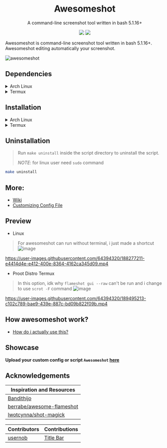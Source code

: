 <h1 align="center">Awesomeshot</h1>
<p align="center">A command-line screenshot tool written in bash 5.1.16+</p>

<p align="center">
<a href="./LICENSE.md"><img src="https://img.shields.io/badge/license-MIT-blue.svg"></a>
<a href="https://github.com/Awesomesh0t/awesomeshot/releases"><img src="https://img.shields.io/github/release/Awesomesh0t/awesomeshot.svg"></a>
</p>

Awesomeshot is command-line screenshot tool written in bash 5.1.16+. Awesomeshot editing automatically your screenshot.

<img src="https://user-images.githubusercontent.com/64394320/170211137-554dfd78-8424-4699-876c-7483b45de068.png" alt="awesomeshot">

## Dependencies

<details>
<summary>Arch Linux</summary>

### Packages

```bash
sudo pacman -S imagemagick flameshot dunst xclip bc make
```

</details>

<details>
<summary>Termux</summary>

### Application

- [Termux:API](https://f-droid.org/en/packages/com.termux.api/)

> Optional

- [Screen Master](https://play.google.com/store/apps/details?id=pro.capture.screenshot)

### Packages

```bash
pkg i -y termux-api imagemagick inotify-tools bc make
```

</details>

## Installation

<details>
<summary>Arch Linux</summary>

### Download or Clone

- Download or clone the latest release.
  <br>

```bash
git clone -b linux https://github.com/Awesomesh0t/awesomeshot
```

- Run `make install` inside the script directory to install the script.
  <br>

```bash
sudo make install
```

</details>

<details>
<summary>Termux</summary>

### Download or Clone

- Download or clone the latest release.
  <br>

```bash
git clone -b termux https://github.com/Awesomesh0t/awesomeshot
```

- Run `make install` inside the script directory to install the script.
  <br>

```bash
make install
```

</details>

## Uninstallation

> Run `make uninstall` inside the script directory to uninstall the script.
>
> _NOTE_: for linux user need `sudo` command

```bash
make uninstall
```

## More:

- [Wiki](https://github.com/Awesomesh0t/awesomeshot/wiki)
- [Customizing Config File](https://github.com/Awesomesh0t/awesomeshot/wiki/Customizing-Config-File)

## Preview

- Linux

> For awesomeshot can run without terminal, i just made a shortcut
> ![image](https://user-images.githubusercontent.com/64394320/189496189-0d0fbc51-91f4-4673-85ac-87fc5bc799b2.png)

https://user-images.githubusercontent.com/64394320/188277211-e4414d4e-e412-400e-8364-4162ca345d09.mp4

- Proot Distro Termux

> In this option, idk why `flameshot gui --raw` can't be run and i change to use `scrot -F` command
> ![image](https://user-images.githubusercontent.com/64394320/189495515-27430ac3-9bc7-441f-be6b-fed58c2acc32.png)

https://user-images.githubusercontent.com/64394320/189495213-c102c789-bae9-439e-887c-bd09b822f09b.mp4

## How awesomeshot work?

- [How do i actually use this?](https://github.com/Awesomesh0t/awesomeshot/issues/2#issuecomment-1052047095)

## Showcase

**Upload your custom config or script `Awesomeshot` [here](https://github.com/Awesomesh0t/awesomeshot/issues/4)**

## Acknowledgements

| Inspiration and Resources                                                                                 |
| --------------------------------------------------------------------------------------------------------- |
| [Bandithijo](https://bandithijo.github.io/blog/memodifikasi-screenshot-dari-flameshot-dengan-imagemagick) |
| [berrabe/awesome-flameshot](https://github.com/berrabe/awesome-flameshot)                                 |
| [lwotcynna/shot-magick](https://github.com/lwotcynna/shot-magick)                                         |

| **Contributors**                      | **Contributions**                                              |
| ------------------------------------- | -------------------------------------------------------------- |
| [usernob](https://github.com/usernob) | [Title Bar](https://github.com/Awesomesh0t/awesomeshot/pull/5) |

